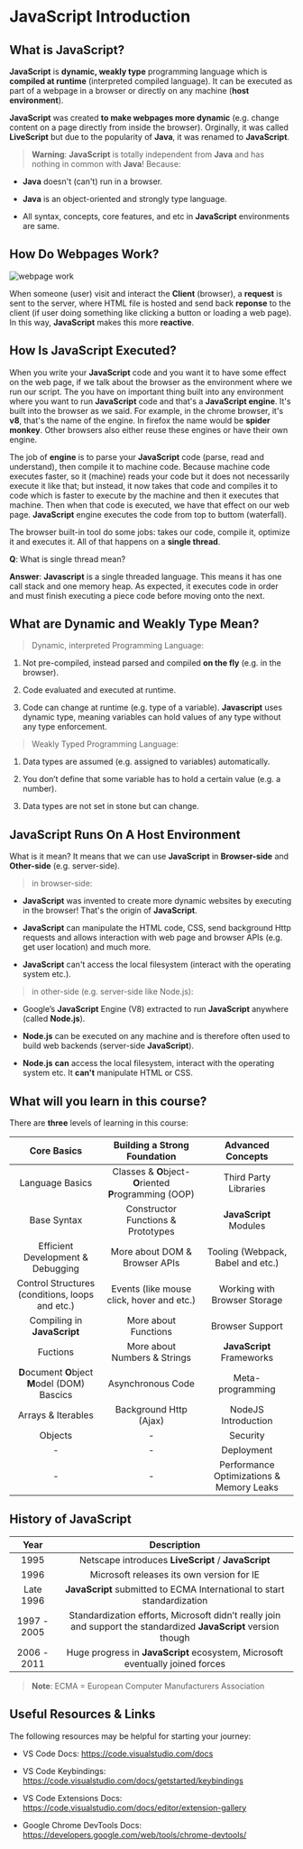 # JavaScript Introduction

## What is JavaScript?

**JavaScript** is **dynamic, weakly type** programming language which is **compiled at runtime** (interpreted compiled language). It can be executed as part of a webpage in a browser or directly on any machine (**host environment**).

**JavaScript** was created **to make webpages more dynamic** (e.g. change content on a page directly from inside the browser). Orginally, it was called **LiveScript** but due to the popularity of **Java**, it was renamed to **JavaScript**.

> **Warning**: **JavaScript** is totally independent from **Java** and has nothing in common with **Java**! Because:

- **Java** doesn't (can't) run in a browser.

- **Java** is an object-oriented and strongly type language.

- All syntax, concepts, core features, and etc in **JavaScript** environments are same.

## How Do Webpages Work?

![webpage work](https://media.geeksforgeeks.org/wp-content/uploads/Web_Servers_work_1.png)

When someone (user) visit and interact the **Client** (browser), a **request** is sent to the server, where HTML file is hosted and send back **reponse** to the client (if user doing something like clicking a button or loading a web page). In this way, **JavaScript** makes this more **reactive**.

## How Is JavaScript Executed?

When you write your **JavaScript** code and you want it to have some effect on the web page, if we talk about the browser as the environment where we run our script. The you have on important thing built into any environment where you want to run **JavaScript** code and that's a **JavaScript engine**. It's built into the browser as we said. For example, in the chrome browser, it's **v8**, that's the name of the engine. In firefox the name would be **spider monkey**. Other browsers also either reuse these engines or have their own engine.

The job of **engine** is to parse your **JavaScript** code (parse, read and understand), then compile it to machine code. Because machine code executes faster, so it (machine) reads your code but it does not necessarily execute it like that; but instead, it now takes that code and compiles it to code which is faster to execute by the machine and then it executes that machine. Then when that code is executed, we have that effect on our web page. **JavaScript** engine executes the code from top to buttom (waterfall).

The browser built-in tool do some jobs: takes our code, compile it, optimize it and executes it. All of that happens on a **single thread**.

**Q**: What is single thread mean?

**Answer**: **Javascript** is a single threaded language. This means it has one call stack and one memory heap. As expected, it executes code in order and must finish executing a piece code before moving onto the next.

## What are Dynamic and Weakly Type Mean?

> Dynamic, interpreted Programming Language:

1. Not pre-compiled, instead parsed and compiled **on the fly** (e.g. in the browser).

2. Code evaluated and executed at runtime.

3. Code can change at runtime (e.g. type of a variable). **Javascript** uses dynamic type, meaning variables can hold values of any type without any type enforcement.

> Weakly Typed Programming Language:

1. Data types are assumed (e.g. assigned to variables) automatically.

2. You don’t define that some variable has to hold a certain value (e.g. a number).

3. Data types are not set in stone but can change.

## JavaScript Runs On A Host Environment

What is it mean? It means that we can use **JavaScript** in **Browser-side** and **Other-side** (e.g. server-side).

> in browser-side:

- **JavaScript** was invented to create more dynamic websites by executing in the browser! That's the origin of **JavaScript**.

- **JavaScript** can manipulate the HTML code, CSS, send background Http requests and allows interaction with web page and browser APIs (e.g. get user location) and much more.

- **JavaScript** can't access the local filesystem (interact with the operating system etc.).

> in other-side (e.g. server-side like Node.js):

- Google’s **JavaScript** Engine (V8) extracted to run **JavaScript** anywhere (called **Node.js**).

- **Node.js** can be executed on any machine and is therefore often used to build web backends (server-side **JavaScript**).

- **Node.js** **can** access the local filesystem, interact with the operating system etc. It **can't** manipulate HTML or CSS.

## What will you learn in this course?

There are **three** levels of learning in this course:

|Core Basics|Building a Strong Foundation|Advanced Concepts|
|:-:|:-:|:-:|
|Language Basics|Classes & **O**bject-**O**riented **P**rogramming (OOP)|Third Party Libraries|
|Base Syntax|Constructor Functions & Prototypes|**JavaScript** Modules|
|Efficient Development & Debugging|More about DOM & Browser APIs|Tooling (Webpack, Babel and etc.)|
|Control Structures (conditions, loops and etc.)|Events (like mouse click, hover and etc.)|Working with Browser Storage|
|Compiling in **JavaScript**|More about Functions|Browser Support|
|Fuctions|More about Numbers & Strings|**JavaScript** Frameworks|
|**D**ocument **O**bject **M**odel (DOM) Bascics|Asynchronous Code|Meta-programming|
|Arrays & Iterables|Background Http (Ajax)|NodeJS Introduction|
|Objects|-|Security|
|-|-|Deployment|
|-|-|Performance Optimizations & Memory Leaks|

## History of JavaScript

|Year|Description|
|:-:|:-:|
|1995|Netscape introduces **LiveScript** / **JavaScript**|
|1996|Microsoft releases its own version for IE|
|Late 1996|**JavaScript** submitted to ECMA International to start standardization|
|1997 - 2005|Standardization efforts, Microsoft didn’t really join and support the standardized **JavaScript** version though|
|2006 - 2011|Huge progress in **JavaScript** ecosystem, Microsoft eventually joined forces|

> **Note**: ECMA = European Computer Manufacturers Association

## Useful Resources & Links

The following resources may be helpful for starting your journey:

- VS Code Docs: <https://code.visualstudio.com/docs>

- VS Code Keybindings: <https://code.visualstudio.com/docs/getstarted/keybindings>

- VS Code Extensions Docs: <https://code.visualstudio.com/docs/editor/extension-gallery>

- Google Chrome DevTools Docs: <https://developers.google.com/web/tools/chrome-devtools/>
